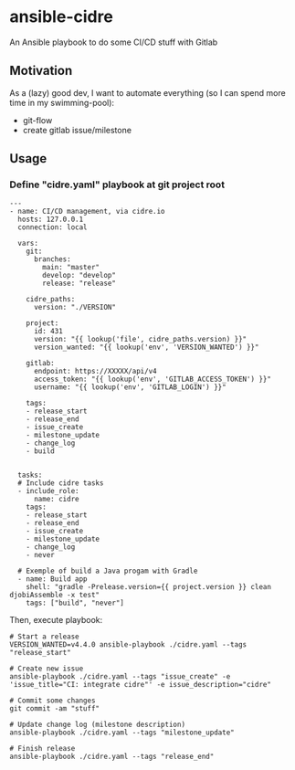 # ansible-cidre
An Ansible playbook to do some CI/CD stuff with Gitlab

## Motivation

As a (lazy) good dev, I want to automate everything (so I can spend more time in my swimming-pool):
- git-flow
- create gitlab issue/milestone

## Usage

### Define "cidre.yaml" playbook at git project root

```
---
- name: CI/CD management, via cidre.io
  hosts: 127.0.0.1
  connection: local

  vars:
    git:
      branches:
        main: "master"
        develop: "develop"
        release: "release"

    cidre_paths:
      version: "./VERSION"

    project:
      id: 431
      version: "{{ lookup('file', cidre_paths.version) }}"
      version_wanted: "{{ lookup('env', 'VERSION_WANTED') }}"

    gitlab:
      endpoint: https://XXXXX/api/v4
      access_token: "{{ lookup('env', 'GITLAB_ACCESS_TOKEN') }}"
      username: "{{ lookup('env', 'GITLAB_LOGIN') }}"

    tags:
    - release_start
    - release_end
    - issue_create
    - milestone_update
    - change_log
    - build


  tasks:
  # Include cidre tasks
  - include_role:
      name: cidre
    tags:
    - release_start
    - release_end
    - issue_create
    - milestone_update
    - change_log
    - never

  # Exemple of build a Java progam with Gradle
  - name: Build app
    shell: "gradle -Prelease.version={{ project.version }} clean djobiAssemble -x test"
    tags: ["build", "never"]

```

Then, execute playbook:

```
# Start a release
VERSION_WANTED=v4.4.0 ansible-playbook ./cidre.yaml --tags "release_start"

# Create new issue
ansible-playbook ./cidre.yaml --tags "issue_create" -e 'issue_title="CI: integrate cidre"' -e issue_description="cidre"

# Commit some changes
git commit -am "stuff"

# Update change log (milestone description)
ansible-playbook ./cidre.yaml --tags "milestone_update"

# Finish release
ansible-playbook ./cidre.yaml --tags "release_end"

```
